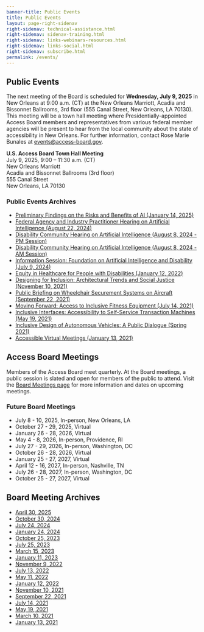 ```yaml
---
banner-title: Public Events
title: Public Events
layout: page-right-sidenav
right-sidenav: technical-assistance.html
right-sidenav: sidenav-training.html
right-sidenav: links-webinars-resources.html
right-sidenav: links-social.html
right-sidenav: subscribe.html
permalink: /events/
---
```


## Public Events   

The next meeting of the Board is scheduled for **Wednesday, July 9, 2025** in New Orleans at 9:00 a.m. (CT) at the New Orleans Marriott, Acadia and Bissonnet Ballrooms, 3rd floor (555 Canal Street, New Orleans, LA 70130). This meeting will be a town hall meeting where Presidentially-appointed Access Board members and representatives from various federal member agencies will be present to hear from the local community about the state of accessibility in New Orleans. For further information, contact Rose Marie Bunales at <events@access-board.gov>.

**U.S. Access Board Town Hall Meeting**\
July 9, 2025, 9:00 – 11:30 a.m. (CT)\
New Orleans Marriott\
Acadia and Bissonnet Ballrooms (3rd floor)\
555 Canal Street\
New Orleans, LA 70130

### Public Events Archives

- [Preliminary Findings on the Risks and Benefits of AI (January 14, 2025)](https://www.youtube.com/watch?v=6QJ5w3fVA8w)
- [Federal Agency and Industry Practitioner Hearing on Artificial Intelligence (August 22, 2024)](https://www.youtube.com/watch?v=AY2czzVU4JI&t=4102s)
- [Disability Community Hearing on Artificial Intelligence (August 8, 2024 - PM Session)](https://www.youtube.com/watch?v=udi5eXFSUiM&t=5361s)
- [Disability Community Hearing on Artificial Intelligence (August 8, 2024 - AM Session)](https://www.youtube.com/watch?v=fokFx-nsL1o)
- [Information Session: Foundation on Artificial Intelligence and Disability (July 9, 2024)](https://www.youtube.com/watch?v=lmAZeyJAQFc)
- [Equity in Healthcare for People with Disabilities (January 12, 2022)](https://www.access-board.gov/news/2022/01/13/u-s-access-board-hosts-virtual-event-on-equity-in-healthcare-for-people-with-disabilities/)
- [Designing for Inclusion: Architectural Trends and Social Justice (November 10, 2021)](https://www.access-board.gov/news/2021/11/15/u-s-access-board-hosts-virtual-event-on-architectural-trends-and-social-justice/)
- [Public Briefing on Wheelchair Securement Systems on Aircraft (September 22, 2021)](https://www.access-board.gov/news/2021/09/23/u-s-access-board-holds-public-briefing-on-study-on-the-feasibility-of-wheelchair-securement-systems-in-passenger-aircraft/)
- [Moving Forward: Access to Inclusive Fitness Equipment (July 14, 2021)](https://www.access-board.gov/news/2021/07/15/u-s-access-board-holds-virtual-meeting-on-inclusive-exercise-and-fitness-equipment/)
- [Inclusive Interfaces: Accessibility to Self-Service Transaction Machines (May 19, 2021)](https://www.access-board.gov/news/2021/05/24/u-s-access-board-conducts-panel-discussions-on-self-service-transaction-machines/)
- [Inclusive Design of Autonomous Vehicles: A Public Dialogue (Spring 2021)](https://www.access-board.gov/av/forums.html)
- [Accessible Virtual Meetings (January 13, 2021)](https://youtu.be/rR9RfhvM2sU)

## Access Board Meetings
Members of the Access Board meet quarterly. At the Board meetings, a public session is slated and open for members of the public to attend. Visit the [Board Meetings page](https://www.access-board.gov/about/meetings.html) for more information and dates on upcoming meetings.

### Future Board Meetings

- July 8 - 10, 2025, In-person, New Orleans, LA
- October 27 - 29, 2025, Virtual
- January 26 - 28, 2026, Virtual
- May 4 - 8, 2026, In-person, Providence, RI
- July 27 - 29, 2026, In-person, Washington, DC
- October 26 - 28, 2026, Virtual
- January 25 - 27, 2027, Virtual
- April 12 - 16, 2027, In-person, Nashville, TN
- July 26 - 28, 2027, In-person, Washington, DC
- October 25 - 27, 2027, Virtual

## Board Meeting Archives

- [April 30, 2025](https://www.youtube.com/watch?v=OVOau4Z9BGU&t=1753s)
- [October 30, 2024](https://www.youtube.com/live/Ixk98wNLldc)
- [July 24, 2024](https://www.youtube.com/watch?v=JLJJ-LU2oUc&t=131s)
- [January 24, 2024](https://www.youtube.com/watch?v=5xIJzszOph0&t=1017s)
- [October 25, 2023](https://www.youtube.com/live/PTtRpkkejVg?si=anILhaJz1-tmkjgW&t=95)
- [July 25, 2023](https://www.youtube.com/embed/LUgAv8c_HzY)
- [March 15, 2023](https://youtu.be/Hd619gImSQY)
- [January 11, 2023](https://www.youtube.com/watch?v=SjPeYA4Lfi8)
- [November 9, 2022](https://www.youtube.com/watch?v=kL4IKkiOLHA)
- [July 13, 2022](https://www.youtube.com/watch?v=Mth5VLrWkr0)
- [May 11, 2022](https://www.youtube.com/watch?v=YEzOVtpOGaY)
- [January 12, 2022](https://www.youtube.com/watch?v=gJAbbPOILCg)
- [November 10, 2021](https://www.youtube.com/watch?v=mDKLJurVTcY)
- [September 22, 2021](https://www.youtube.com/watch?v=VBJBi-DQRRk)
- [July 14, 2021](https://www.youtube.com/watch?v=078ZOzcZaSs)
- [May 19, 2021](https://www.youtube.com/watch?v=-0YkBZZEoss)
- [March 10, 2021](https://www.youtube.com/watch?v=xI1j1V1SyjE)
- [January 13, 2021](https://www.youtube.com/watch?v=rR9RfhvM2sU&t=859s)

